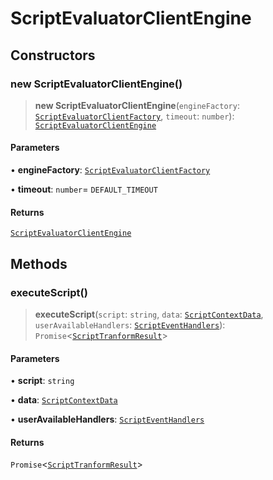 # ScriptEvaluatorClientEngine

## Constructors

### new ScriptEvaluatorClientEngine()

> **new ScriptEvaluatorClientEngine**(`engineFactory`: [`ScriptEvaluatorClientFactory`](../../types/interfaces/ScriptEvaluatorClientFactory.md), `timeout`: `number`): [`ScriptEvaluatorClientEngine`](ScriptEvaluatorClientEngine.md)

#### Parameters

• **engineFactory**: [`ScriptEvaluatorClientFactory`](../../types/interfaces/ScriptEvaluatorClientFactory.md)

• **timeout**: `number`= `DEFAULT_TIMEOUT`

#### Returns

[`ScriptEvaluatorClientEngine`](ScriptEvaluatorClientEngine.md)

## Methods

### executeScript()

> **executeScript**(`script`: `string`, `data`: [`ScriptContextData`](../../types/interfaces/ScriptContextData.md), `userAvailableHandlers`: [`ScriptEventHandlers`](../../types/interfaces/ScriptEventHandlers.md)): `Promise`\<[`ScriptTranformResult`](../../types/interfaces/ScriptTranformResult.md)\>

#### Parameters

• **script**: `string`

• **data**: [`ScriptContextData`](../../types/interfaces/ScriptContextData.md)

• **userAvailableHandlers**: [`ScriptEventHandlers`](../../types/interfaces/ScriptEventHandlers.md)

#### Returns

`Promise`\<[`ScriptTranformResult`](../../types/interfaces/ScriptTranformResult.md)\>
